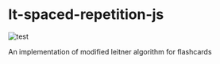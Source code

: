 # lt-spaced-repetition-js 
![test](https://github.com/StTronn/leitner-spaced-rep-js/workflows/Node.js%20CI/badge.svg)

An implementation of modified leitner algorithm for flashcards


